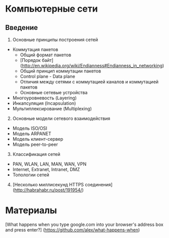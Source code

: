 # Компьютерные сети

## Введение

1. Основные принципы построения сетей
  * Коммутация пакетов
    * Общий формат пакетов 
    * [Порядок байт] (http://en.wikipedia.org/wiki/Endianness#Endianness_in_networking)
    * Общий принцип коммутации пакетов
    * Control plane - Data plane
    * Отличия между сетями с коммутацией каналов и коммутацией пакетов
    * Основные сетевые устройства
  * Многоуровневость (Layering)
  * Инкапсуляция (Incapsulation)
  * Мультиплексирование (Multiplexing)
2. Основные модели сетевого взаимодействия
  * Модель ISO/OSI
  * Модель ARPANET
  * Модель клиент-сервер
  * Модель peer-to-peer  
3. Классификация сетей
  * PAN, WLAN, LAN, MAN, WAN, VPN 
  * Internet, Extranet, Intranet, DMZ
  * Топологии сетей
4. [Несколько миллисекунд HTTPS соединения] (http://habrahabr.ru/post/191954/)

# Материалы
[What happens when you type google.com into your browser's address box and press enter?] (https://github.com/alex/what-happens-when)
